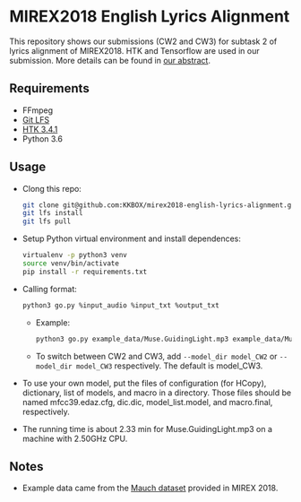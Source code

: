 # MIREX2018 English Lyrics Alignment

This repository shows our submissions (CW2 and CW3) for subtask 2 of lyrics alignment of MIREX2018. HTK and Tensorflow are used in our submission. More details can be found in [our abstract](https://www.music-ir.org/mirex/abstracts/2018/CW2.pdf).

## Requirements

* FFmpeg
* [Git LFS](https://help.github.com/en/github/managing-large-files/installing-git-large-file-storage)
* [HTK 3.4.1](http://htk.eng.cam.ac.uk/)
* Python 3.6

## Usage

* Clong this repo:

  ```bash
  git clone git@github.com:KKBOX/mirex2018-english-lyrics-alignment.git
  git lfs install
  git lfs pull
  ```

* Setup Python virtual environment and install dependences:

  ```bash
  virtualenv -p python3 venv
  source venv/bin/activate
  pip install -r requirements.txt
  ```

* Calling format:

  ```bash
  python3 go.py %input_audio %input_txt %output_txt
  ```

  * Example:

      ```bash
      python3 go.py example_data/Muse.GuidingLight.mp3 example_data/Muse.GuidingLight.txt output.txt
      ```

  * To switch between CW2 and CW3, add `--model_dir model_CW2` or `--model_dir model_CW3` respectively. The default is model\_CW3.

* To use your own model, put the files of configuration (for HCopy), dictionary, list of models, and macro in a directory. Those files should be named mfcc39.edaz.cfg, dic.dic, model_list.model, and macro.final, respectively.

* The running time is about 2.33 min for Muse.GuidingLight.mp3 on a machine with 2.50GHz CPU.

## Notes

* Example data came from the [Mauch dataset](https://www.music-ir.org/mirex/wiki/2018:Automatic_Lyrics-to-Audio_Alignment#Mauch.27s_Dataset) provided in MIREX 2018.
